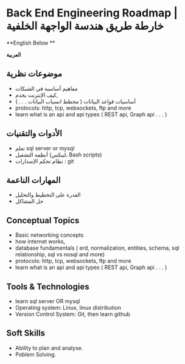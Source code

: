 # Back End Engineering Roadmap | خارطة طريق هندسة الواجهة الخلفية 
**English Below **


**العربية**

## موضوعات نظرية
- مفاهيم أساسية في الشبكات
- كيف الإنترنت يخدم,
- أساسيات قواعد البيانات ( مخطط  انسياب البيانات .  . . )
- protocols: http, tcp, websockets, ftp and more
- learn what is an api and api types ( REST api, Graph api . . . )

## الأدوات والتقنيات
- تعلم sql server or mysql
- أنظمة التشغيل (لينكس، Bash scripts)
- نظام تحكم الإصدارات : git

## المهارات الناعمة
- القدرة على التخطيط والتحليل
- حل المشاكل

## Conceptual Topics
- Basic networking concepts
- how internet works,
- database fundamentals ( erd, normalization, entities, schema, sql relationship,  sql vs nosql and more)
- protocols: http, tcp, websockets, ftp and more
- learn what is an api and api types ( REST api, Graph api . . . )

## Tools & Technologies
- learn sql server OR mysql 
- Operating system: Linux, linux distribution
- Version Control System: Git, then learn github

## Soft Skills 
- Ability to plan and analyse.
- Poblem Solving.
